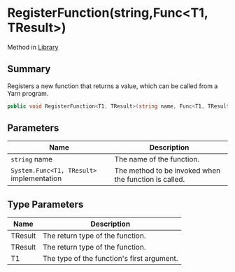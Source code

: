 # RegisterFunction(string,Func\<T1, TResult>)

Method in [Library](./)

## Summary

Registers a new function that returns a value, which can be called from a Yarn program.

```csharp
public void RegisterFunction<T1, TResult>(string name, Func<T1, TResult> implementation)
```

## Parameters

| Name                                      | Description                                           |
| ----------------------------------------- | ----------------------------------------------------- |
| `string` name                             | The name of the function.                             |
| `System.Func<T1, TResult>` implementation | The method to be invoked when the function is called. |

## Type Parameters

| Name    | Description                                |
| ------- | ------------------------------------------ |
| TResult | The return type of the function.           |
| TResult | The return type of the function.           |
| T1      | The type of the function's first argument. |
